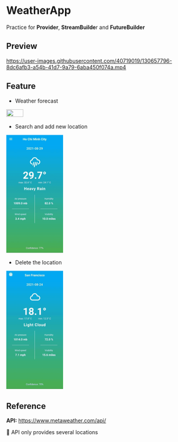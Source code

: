 # WeatherApp
Practice for **Provider**, **StreamBuilde**r and **FutureBuilder**

## Preview  
https://user-images.githubusercontent.com/40719019/130657796-8dc6afb3-a54b-41d7-9a79-6aba450f074a.mp4   

## Feature
- Weather forecast
<img src="https://github.com/ElectricGoal/WeatherApp/blob/main/preview/watch.gif" width=30% height=30%>  

- Search and add new location
<img src="https://github.com/ElectricGoal/WeatherApp/blob/main/preview/add.gif" width=30% height=30%> 

- Delete the location
<img src="https://github.com/ElectricGoal/WeatherApp/blob/main/preview/delete.gif" width=30% height=30%> 

## Reference
**API:** https://www.metaweather.com/api/

:notebook: API only provides several locations
